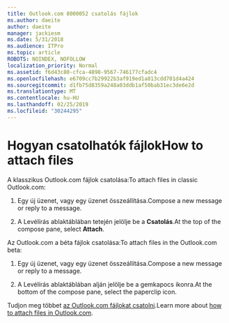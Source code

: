 ```yaml
---
title: Outlook.com 8000052 csatolás fájlok
ms.author: daeite
author: daeite
manager: jackiesm
ms.date: 5/31/2018
ms.audience: ITPro
ms.topic: article
ROBOTS: NOINDEX, NOFOLLOW
localization_priority: Normal
ms.assetid: f6d43c80-cfca-4898-9567-746177cfadc4
ms.openlocfilehash: e6709cc7b29922b3af919ed1a813cdd701d4a424
ms.sourcegitcommit: d1fb75d8359a248a03ddb1af50bab31ec3de6e2d
ms.translationtype: MT
ms.contentlocale: hu-HU
ms.lasthandoff: 02/25/2019
ms.locfileid: "30244295"
---
```

# <a name="how-to-attach-files"></a><span data-ttu-id="291a5-102">Hogyan csatolhatók fájlok</span><span class="sxs-lookup"><span data-stu-id="291a5-102">How to attach files</span></span>

<span data-ttu-id="291a5-103">A klasszikus Outlook.com fájlok csatolása:</span><span class="sxs-lookup"><span data-stu-id="291a5-103">To attach files in classic Outlook.com:</span></span>
  
1. <span data-ttu-id="291a5-104">Egy új üzenet, vagy egy üzenet összeállítása.</span><span class="sxs-lookup"><span data-stu-id="291a5-104">Compose a new message or reply to a message.</span></span>
    
2. <span data-ttu-id="291a5-105">A Levélírás ablaktáblában tetején jelölje be a **Csatolás**.</span><span class="sxs-lookup"><span data-stu-id="291a5-105">At the top of the compose pane, select **Attach**.</span></span> 
    
<span data-ttu-id="291a5-106">Az Outlook.com a béta fájlok csatolása:</span><span class="sxs-lookup"><span data-stu-id="291a5-106">To attach files in the Outlook.com beta:</span></span>
  
1. <span data-ttu-id="291a5-107">Egy új üzenet, vagy egy üzenet összeállítása.</span><span class="sxs-lookup"><span data-stu-id="291a5-107">Compose a new message or reply to a message.</span></span>
    
2. <span data-ttu-id="291a5-108">A Levélírás ablaktáblában alján jelölje be a gemkapocs ikonra.</span><span class="sxs-lookup"><span data-stu-id="291a5-108">At the bottom of the compose pane, select the paperclip icon.</span></span>
    
<span data-ttu-id="291a5-109">Tudjon meg többet [az Outlook.com fájlokat csatolni](https://go.microsoft.com/fwlink/p/?linkid=2001702&amp;clcid=0x409).</span><span class="sxs-lookup"><span data-stu-id="291a5-109">Learn more about [how to attach files in Outlook.com](https://go.microsoft.com/fwlink/p/?linkid=2001702&amp;clcid=0x409).</span></span>
  

